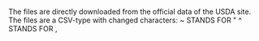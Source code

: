 The files are directly downloaded from the official data of the USDA site.
The files are a CSV-type with changed characters:
~ STANDS FOR "
^ STANDS FOR ,
